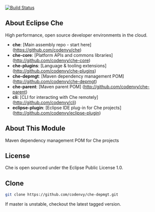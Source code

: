 [![Build Status](https://travis-ci.org/codenvy/che-depmgt.svg?branch=master)](https://travis-ci.org/codenvy/che-depmgt)

## About Eclipse Che
High performance, open source developer environments in the cloud.

* **che**:                     [Main assembly repo - start here] (https://github.com/codenvy/che)
* **che-core**:                [Platform APIs and commons libraries] (http://github.com/codenvy/che-core)
* **che-plugins**:             [Language & tooling extensions] (http://github.com/codenvy/che-plugins)
* **che-depmgt**:              [Maven dependency management POM] (http://github.com/codenvy/che-depmgt)
* **che-parent**:              [Maven parent POM] (http://github.com/codenvy/che-parent)
* **cli**:                     [CLI for interacting with Che remotely] (http://github.com/codenvy/cli)
* **eclipse-plugin**:          [Eclipse IDE plug-in for Che projects] (http://github.com/codenvy/eclipse-plugin)

## About This Module
Maven dependency management POM for Che projects

## License
Che is open sourced under the Eclipse Public License 1.0.

## Clone
```sh
git clone https://github.com/codenvy/che-depmgt.git
```
If master is unstable, checkout the latest tagged version.

